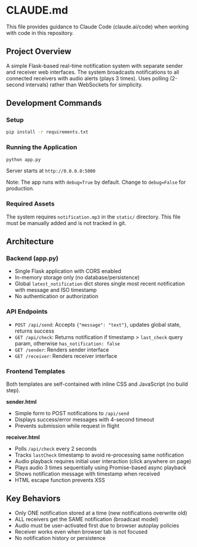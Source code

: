 # CLAUDE.md

This file provides guidance to Claude Code (claude.ai/code) when working with code in this repository.

## Project Overview

A simple Flask-based real-time notification system with separate sender and receiver web interfaces. The system broadcasts notifications to all connected receivers with audio alerts (plays 3 times). Uses polling (2-second intervals) rather than WebSockets for simplicity.

## Development Commands

### Setup
```bash
pip install -r requirements.txt
```

### Running the Application
```bash
python app.py
```
Server starts at `http://0.0.0.0:5000`

Note: The app runs with `debug=True` by default. Change to `debug=False` for production.

### Required Assets
The system requires `notification.mp3` in the `static/` directory. This file must be manually added and is not tracked in git.

## Architecture

### Backend (app.py)
- Single Flask application with CORS enabled
- In-memory storage only (no database/persistence)
- Global `latest_notification` dict stores single most recent notification with message and ISO timestamp
- No authentication or authorization

### API Endpoints
- `POST /api/send`: Accepts `{"message": "text"}`, updates global state, returns success
- `GET /api/check`: Returns notification if timestamp > `last_check` query param, otherwise `has_notification: false`
- `GET /sender`: Renders sender interface
- `GET /receiver`: Renders receiver interface

### Frontend Templates
Both templates are self-contained with inline CSS and JavaScript (no build step).

**sender.html**
- Simple form to POST notifications to `/api/send`
- Displays success/error messages with 4-second timeout
- Prevents submission while request in flight

**receiver.html**
- Polls `/api/check` every 2 seconds
- Tracks `lastCheck` timestamp to avoid re-processing same notification
- Audio playback requires initial user interaction (click anywhere on page)
- Plays audio 3 times sequentially using Promise-based async playback
- Shows notification message with timestamp when received
- HTML escape function prevents XSS

## Key Behaviors
- Only ONE notification stored at a time (new notifications overwrite old)
- ALL receivers get the SAME notification (broadcast model)
- Audio must be user-activated first due to browser autoplay policies
- Receiver works even when browser tab is not focused
- No notification history or persistence
